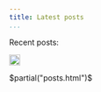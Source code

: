 ```yaml
---
title: Latest posts
...
```


Recent posts:

<!-- TODO make post teasers here rather than a simple list -->

<a href="/atom.xml"><img src="/recent/rss.png" style="width: 20px"></img></a>

$partial("posts.html")$

<!-- TODO rss feed per tag too? could put a little link by the list in the template -->
